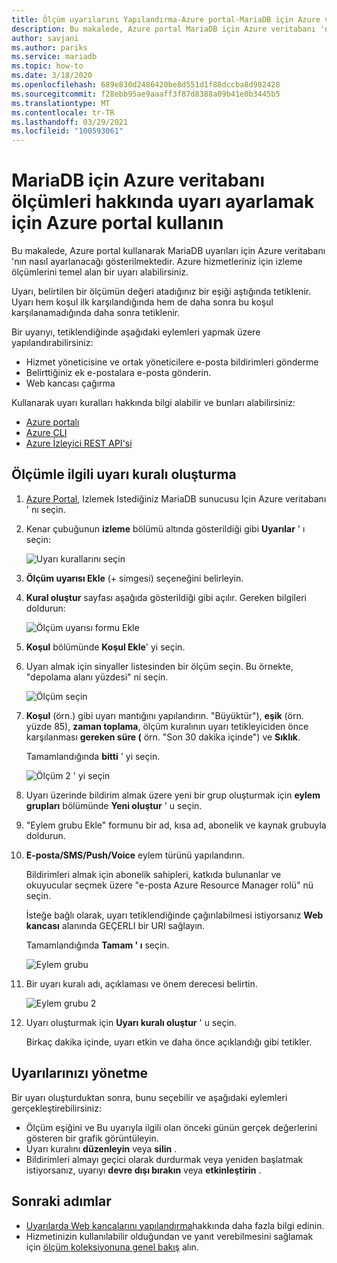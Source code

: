 ```yaml
---
title: Ölçüm uyarılarını Yapılandırma-Azure portal-MariaDB için Azure veritabanı
description: Bu makalede, Azure portal MariaDB için Azure veritabanı 'nın ölçüm uyarılarının nasıl yapılandırılacağı ve erişebileceği açıklanır.
author: savjani
ms.author: pariks
ms.service: mariadb
ms.topic: how-to
ms.date: 3/18/2020
ms.openlocfilehash: 689e830d2486420be8d551d1f88dccba8d982428
ms.sourcegitcommit: f28ebb95ae9aaaff3f87d8388a09b41e0b3445b5
ms.translationtype: MT
ms.contentlocale: tr-TR
ms.lasthandoff: 03/29/2021
ms.locfileid: "100593061"
---
```

# <a name="use-the-azure-portal-to-set-up-alerts-on-metrics-for-azure-database-for-mariadb"></a>MariaDB için Azure veritabanı ölçümleri hakkında uyarı ayarlamak için Azure portal kullanın

Bu makalede, Azure portal kullanarak MariaDB uyarıları için Azure veritabanı 'nın nasıl ayarlanacağı gösterilmektedir. Azure hizmetleriniz için izleme ölçümlerini temel alan bir uyarı alabilirsiniz.

Uyarı, belirtilen bir ölçümün değeri atadığınız bir eşiği aştığında tetiklenir. Uyarı hem koşul ilk karşılandığında hem de daha sonra bu koşul karşılanamadığında daha sonra tetiklenir.

Bir uyarıyı, tetiklendiğinde aşağıdaki eylemleri yapmak üzere yapılandırabilirsiniz:
* Hizmet yöneticisine ve ortak yöneticilere e-posta bildirimleri gönderme
* Belirttiğiniz ek e-postalara e-posta gönderin.
* Web kancası çağırma

Kullanarak uyarı kuralları hakkında bilgi alabilir ve bunları alabilirsiniz:
* [Azure portalı](../azure-monitor/alerts/alerts-metric.md#create-with-azure-portal)
* [Azure CLI](../azure-monitor/alerts/alerts-metric.md#with-azure-cli)
* [Azure İzleyici REST API'si](/rest/api/monitor/metricalerts)

## <a name="create-an-alert-rule-on-a-metric"></a>Ölçümle ilgili uyarı kuralı oluşturma
1. [Azure Portal](https://portal.azure.com/), Izlemek Istediğiniz MariaDB sunucusu Için Azure veritabanı ' nı seçin.

2. Kenar çubuğunun **izleme** bölümü altında gösterildiği gibi **Uyarılar** ' ı seçin:

   ![Uyarı kurallarını seçin](./media/howto-alert-metric/2-alert-rules.png)

3. **Ölçüm uyarısı Ekle** (+ simgesi) seçeneğini belirleyin.

4. **Kural oluştur** sayfası aşağıda gösterildiği gibi açılır. Gereken bilgileri doldurun:

   ![Ölçüm uyarısı formu Ekle](./media/howto-alert-metric/4-add-rule-form.png)

5. **Koşul** bölümünde **Koşul Ekle**' yi seçin.

6. Uyarı almak için sinyaller listesinden bir ölçüm seçin. Bu örnekte, "depolama alanı yüzdesi" ni seçin.
   
   ![Ölçüm seçin](./media/howto-alert-metric/6-configure-signal-logic.png)

7. **Koşul** (örn.) gibi uyarı mantığını yapılandırın. "Büyüktür"), **eşik** (örn. yüzde 85), **zaman toplama**, ölçüm kuralının uyarı tetikleyiciden önce karşılanması **gereken süre (** örn. "Son 30 dakika içinde") ve **Sıklık**.
   
   Tamamlandığında **bitti** ' yi seçin.

   ![Ölçüm 2 ' yi seçin](./media/howto-alert-metric/7-set-threshold-time.png)

8. Uyarı üzerinde bildirim almak üzere yeni bir grup oluşturmak için **eylem grupları** bölümünde **Yeni oluştur** ' u seçin.

9. "Eylem grubu Ekle" formunu bir ad, kısa ad, abonelik ve kaynak grubuyla doldurun.

10. **E-posta/SMS/Push/Voice** eylem türünü yapılandırın.
    
    Bildirimleri almak için abonelik sahipleri, katkıda bulunanlar ve okuyucular seçmek üzere "e-posta Azure Resource Manager rolü" nü seçin.
   
    İsteğe bağlı olarak, uyarı tetiklendiğinde çağırılabilmesi istiyorsanız **Web kancası** alanında GEÇERLI bir URI sağlayın.

    Tamamlandığında **Tamam ' ı** seçin.

    ![Eylem grubu](./media/howto-alert-metric/10-action-group-type.png)

11. Bir uyarı kuralı adı, açıklaması ve önem derecesi belirtin.

    ![Eylem grubu 2](./media/howto-alert-metric/11-name-description-severity.png) 

12. Uyarı oluşturmak için **Uyarı kuralı oluştur** ' u seçin.

    Birkaç dakika içinde, uyarı etkin ve daha önce açıklandığı gibi tetikler.

## <a name="manage-your-alerts"></a>Uyarılarınızı yönetme
Bir uyarı oluşturduktan sonra, bunu seçebilir ve aşağıdaki eylemleri gerçekleştirebilirsiniz:

* Ölçüm eşiğini ve Bu uyarıyla ilgili olan önceki günün gerçek değerlerini gösteren bir grafik görüntüleyin.
* Uyarı kuralını **düzenleyin** veya **silin** .
* Bildirimleri almayı geçici olarak durdurmak veya yeniden başlatmak istiyorsanız, uyarıyı **devre dışı bırakın** veya **etkinleştirin** .


## <a name="next-steps"></a>Sonraki adımlar
* [Uyarılarda Web kancalarını yapılandırma](../azure-monitor/alerts/alerts-webhooks.md)hakkında daha fazla bilgi edinin.
* Hizmetinizin kullanılabilir olduğundan ve yanıt verebilmesini sağlamak için [ölçüm koleksiyonuna genel bakış](../azure-monitor/data-platform.md) alın.